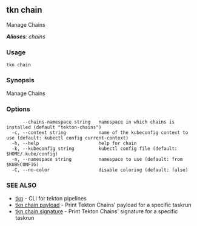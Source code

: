 ## tkn chain

Manage Chains

***Aliases**: chains*

### Usage

```
tkn chain
```

### Synopsis

Manage Chains

### Options

```
      --chains-namespace string   namespace in which chains is installed (default "tekton-chains")
  -c, --context string            name of the kubeconfig context to use (default: kubectl config current-context)
  -h, --help                      help for chain
  -k, --kubeconfig string         kubectl config file (default: $HOME/.kube/config)
  -n, --namespace string          namespace to use (default: from $KUBECONFIG)
  -C, --no-color                  disable coloring (default: false)
```

### SEE ALSO

* [tkn](tkn.md)	 - CLI for tekton pipelines
* [tkn chain payload](tkn_chain_payload.md)	 - Print Tekton Chains' payload for a specific taskrun
* [tkn chain signature](tkn_chain_signature.md)	 - Print Tekton Chains' signature for a specific taskrun

